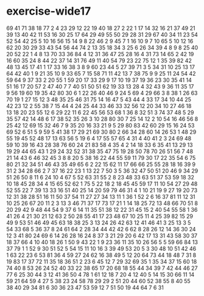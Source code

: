# exercise-wide17
69
41
71
38
18
77
2
4
23
29
12
22
19
40
18
27
2
22
1
17
14
32
16
21
37
49
21
39
13
40
42
11
53
16
30
25
17
64
29
49
55
50
29
28
31
29
67
40
34
11
23
54
52
54
42
25
5
10
16
56
15
14
9
8
22
46
2
9
45
7
1
16
10
9
7
10
65
5
10
12
16
62
20
30
29
33
43
54
56
44
74
2
13
35
18
34
3
25
6
26
34
39
4
8
9
8
25
40
20
52
22
1
4
8
13
70
33
36
84
4
12
31
36
47
25
28
16
4
31
73
14
65
2
42
19
16
60
35
24
8
44
22
37
14
31
76
49
11
40
54
79
23
22
75
12
1
35
39
82
42
48
13
45
17
41
1
17
33
16
38
3
8
9
60
23
44
5
27
39
71
3
5
34
31
10
25
13
17
64
42
40
1
9
21
35
10
9
33
65
7
15
58
71
11
42
13
7
38
75
9
9
25
11
24
54
42
59
64
9
37
33
2
20
55
1
59
20
17
33
29
9
17
10
19
37
19
36
23
30
35
41
14
51
16
17
20
57
2
47
40
7
7
40
51
50
51
62
19
33
13
28
4
32
43
9
36
11
35
17
9
56
19
60
19
35
42
80
30
6
1
22
26
40
46
9
24
5
69
4
29
66
3
8
38
1
26
63
70
19
1
27
15
12
3
48
35
25
46
31
75
14
16
47
5
43
44
4
33
17
34
10
44
25
42
23
12
2
55
38
7
15
44
4
24
25
44
33
46
33
32
56
12
20
34
10
27
46
18
13
18
20
23
55
12
6
29
22
11
6
22
45
56
53
68
1
36
8
32
51
3
74
37
48
5
29
35
57
42
14
48
6
17
38
52
35
26
3
10
28
80
30
7
25
14
12
2
10
54
16
46
56
8
25
42
12
69
15
32
46
7
9
35
20
16
33
21
9
5
29
80
83
42
60
29
15
16
24
53
69
52
6
51
5
9
59
5
41
38
17
29
21
69
30
80
2
66
34
28
60
14
26
53
1
48
29
55
19
45
52
48
17
13
63
56
5
19
6
4
17
55
57
65
4
31
4
40
41
2
3
24
69
48
59
10
39
16
43
28
38
76
60
24
21
83
58
4
35
4
2
14
18
33
6
35
41
13
29
13
19
29
44
65
43
1
29
24
32
52
31
38
35
47
75
19
28
50
78
70
26
51
56
7
48
21
14
43
6
46
32
45
3
8
8
20
5
38
16
22
44
55
59
11
79
30
17
22
35
54
6
75
80
21
32
34
51
46
43
35
49
65
6
2
22
15
62
11
17
66
66
25
55
28
18
16
39
9
31
2
34
28
66
2
7
37
16
22
23
1
13
22
7
50
3
5
36
32
47
50
51
20
46
9
34
29
51
26
50
8
11
6
24
10
4
67
5
52
63
31
55
2
8
23
48
33
63
51
37
53
59
18
32
10
18
45
28
34
4
15
65
52
62
1
75
5
22
18
2
18
45
45
59
17
11
10
54
27
29
48
52
55
22
7
39
13
33
16
51
40
25
14
20
59
79
46
31
4
1
10
21
19
9
27
19
20
73
12
31
38
28
51
16
11
50
37
54
11
27
27
34
13
11
1
36
1
52
2
6
16
37
81
11
12
31
10
25
26
67
20
11
2
3
13
3
46
71
37
17
73
17
21
1
14
18
25
72
13
48
66
70
51
8
20
29
42
9
48
44
54
9
37
6
14
11
35
51
38
12
22
31
45
15
2
40
54
55
58
1
36
41
26
4
21
30
21
12
63
2
50
28
55
41
17
23
48
67
10
25
11
4
25
39
82
15
29
49
9
53
51
46
49
45
63
18
38
25
3
13
24
26
42
63
12
41
46
41
3
25
13
3
5
54
33
68
5
36
37
8
24
61
64
2
28
34
44
42
42
6
62
8
28
26
12
14
36
30
24
12
3
41
80
24
69
6
14
26
28
16
24
8
37
3
21
29
20
6
42
17
13
31
43
58
30
37
18
37
66
4
10
40
18
26
1
50
9
43
22
1
9
23
36
11
35
10
26
56
5
5
59
66
84
13
37
79
1
1
52
9
30
51
52
5
54
15
11
10
16
3
39
49
53
20
5
3
30
48
10
51
42
46
1
63
22
23
6
53
81
36
4
59
27
24
62
16
38
49
5
12
20
64
73
44
18
48
7
31
8
19
83
17
37
72
11
35
18
36
51
2
23
6
45
12
7
29
32
69
35
1
35
34
37
15
60
18
74
40
8
53
26
24
52
40
33
22
38
65
17
20
68
18
55
44
34
39
7
42
44
46
27
77
6
25
30
44
3
12
41
36
50
4
78
1
61
12
18
7
20
4
12
40
5
14
15
30
66
11
14
59
21
64
59
4
27
5
38
23
24
58
78
29
29
2
51
20
44
60
52
38
55
8
40
55
38
40
29
34
81
6
30
36
23
47
53
59
12
7
51
50
19
44
64
7
6
31
